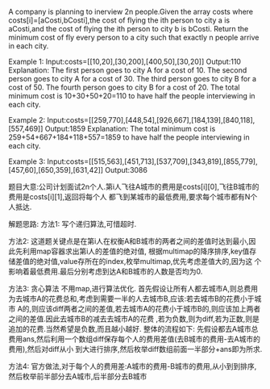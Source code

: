 A company is planning to inerview 2n people.Given the array costs where 
costs[i]=[aCosti,bCosti],the cost of flying the ith person to city a is
aCosti,and the cost of flying the ith person to city b is bCosti.
Return the minimum cost of fly every person to a city such that exactly n people 
arrive in each city.

Example 1:
Input:costs=[[10,20],[30,200],[400,50],[30,20]]
Output:110
Explanation:
The first person goes to city A for a cost of 10.
The second person goes to city A for a cost of 30.
The third person goes to city B for a cost of 50.
The fourth person goes to city B for a cost of 20.
The total minimum cost is 10+30+50+20=110 to have half the people interviewing in each city.

Example 2:
Input:costs=[[259,770],[448,54],[926,667],[184,139],[840,118],[557,469]]
Output:1859
Explanation:
The total minimum cost is 259+54+667+184+118+557=1859 to have half the people interviewing 
in each city.

Example 3:
Input:costs=[[515,563],[451,713],[537,709],[343,819],[855,779],[457,60],[650,359],[631,42]]
Output:3086

题目大意:公司计划面试2n个人.第i人飞往A城市的费用是costs[i][0],飞往B城市的费用是costs[i][1],返回将每个人
都飞到某城市的最低费用,要求每个城市都有N个人抵达.

解题思路:
方法1:
写个递归算法,可惜超时.

方法2:
这道题关键点是在第i人在权衡A和B城市的两者之间的差值时达到最小,因此先利用map容器求出第i人的差值的绝对值,
根据multimap的降序排序,key值存储差值的绝对值,value存所在的index,枚举multimap,优先考虑差值大的,因为这
个影响着最低费用.最后分别考虑到达A和B城市的人数是否均为0.

方法3:
贪心算法
不用map,进行算法优化.
首先假设让所有人都去城市A,则总费用为去城市A的花费总和,考虑到需要一半的人去城市B,应该:若去城市B的花费小于城市
A的,则应该diff两者之间的差值,若去城市A的花费小于城市B的,则应该加上两者之间的差值.因此去城市B的减去去城市A的花费
,若为负数,则为diff,若为正数,则是追加的花费.当然希望是负数,而且越小越好.
整体的流程如下:
先假设都去A城市总费用ans,然后利用一个数组diff保存每个人的费用差值(去B城市的费用-去A城市的费用),然后对diff从小
到大进行排序,然后枚举diff数组前面一半部分+ans即为所求.

方法4:
官方做法,对于每个人的费用差:A城市的费用-B城市的费用,从小到到排序,然后枚举前半部分去A城市,后半部分去B城市